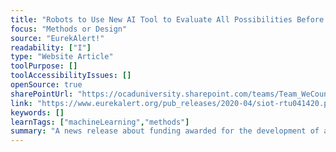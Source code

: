 ```yaml
---
title: "Robots to Use New AI Tool to Evaluate All Possibilities Before Making Decisions"
focus: "Methods or Design"
source: "EurekAlert!"
readability: ["I"]
type: "Website Article"
toolPurpose: []
toolAccessibilityIssues: []
openSource: true
sharePointUrl: "https://ocaduniversity.sharepoint.com/teams/Team_WeCount/Shared%20Documents/Resources%20and%20Tools/Literature%20(curated)/Robots%20to%20use%20new%20AI%20tool%20to%20evaluate%20all%20possibilities%20before%20making%20decisions.pdf"
link: "https://www.eurekalert.org/pub_releases/2020-04/siot-rtu041420.php"
keywords: []
learnTags: ["machineLearning","methods"]
summary: "A news release about funding awarded for the development of a new type of algorithm called distributional reinforcement learning that teaches robots to predict the many possible outcomes of their actions and how likely they are to occur. "
---
```



